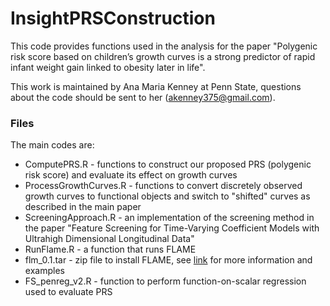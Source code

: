 # InsightPRSConstruction
This code provides functions used in the analysis for the paper "Polygenic risk score based on children’s growth curves is a strong predictor of rapid infant weight gain linked to obesity later in life".

This work is maintained by Ana Maria Kenney at Penn State, questions about the code should be sent to her (akenney375@gmail.com).  

### Files
The main codes are:
 * ComputePRS.R - functions to construct our proposed PRS (polygenic risk score) and evaluate its effect on growth curves
 * ProcessGrowthCurves.R - functions to convert discretely observed growth curves to functional objects and switch to "shifted" curves as described in the main paper
 * ScreeningApproach.R - an implementation of the screening method in the paper "Feature Screening for Time-Varying Coefficient Models with Ultrahigh Dimensional Longitudinal Data"
 * RunFlame.R - a function that runs FLAME
 * flm_0.1.tar - zip file to install FLAME, see [link](http://www.personal.psu.edu/mlr36/codes.html) for more information and examples
 * FS_penreg_v2.R - function to perform function-on-scalar regression used to evaluate PRS
